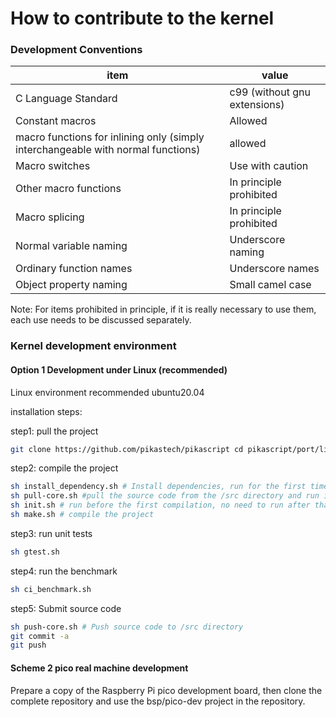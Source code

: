 # How to contribute to the kernel

### Development Conventions
| item | value |
| --- | --- |
| C Language Standard | c99 (without gnu extensions) |
| Constant macros | Allowed |
| macro functions for inlining only (simply interchangeable with normal functions) | allowed |
| Macro switches | Use with caution |
| Other macro functions | In principle prohibited |
| Macro splicing | In principle prohibited |
| Normal variable naming | Underscore naming |
| Ordinary function names | Underscore names |
| Object property naming | Small camel case |

Note: For items prohibited in principle, if it is really necessary to use them, each use needs to be discussed separately.
### Kernel development environment
#### Option 1 Development under Linux (recommended)
Linux environment recommended ubuntu20.04

installation steps:

step1: pull the project
```bash
git clone https://github.com/pikastech/pikascript cd pikascript/port/linux
````
step2: compile the project
```bash
sh install_dependency.sh # Install dependencies, run for the first time
sh pull-core.sh #pull the source code from the /src directory and run it for the first time
sh init.sh # run before the first compilation, no need to run after that
sh make.sh # compile the project
````
step3: run unit tests
```bash
sh gtest.sh
````
step4: run the benchmark
```bash
sh ci_benchmark.sh
````
step5: Submit source code
```bash
sh push-core.sh # Push source code to /src directory
git commit -a
git push
````
#### Scheme 2 pico real machine development
Prepare a copy of the Raspberry Pi pico development board, then clone the complete repository and use the bsp/pico-dev project in the repository.